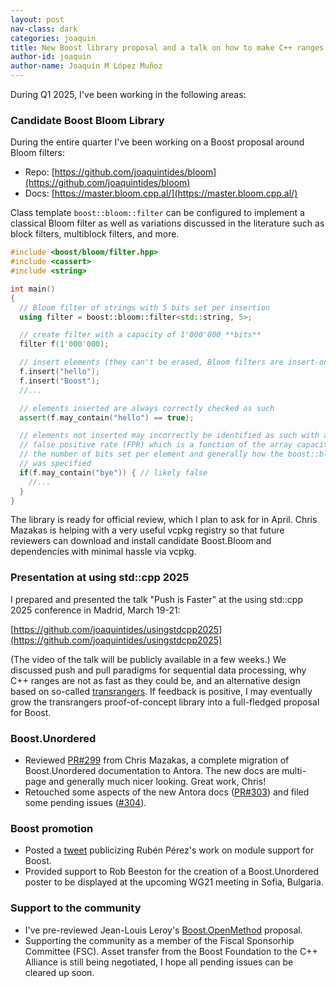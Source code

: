 ```yaml
---
layout: post
nav-class: dark
categories: joaquin
title: New Boost library proposal and a talk on how to make C++ ranges faster
author-id: joaquin
author-name: Joaquín M López Muñoz
---
```


During Q1 2025, I've been working in the following areas:

### Candidate Boost Bloom Library

During the entire quarter I've been working on a Boost proposal around Bloom filters:

* Repo: [https://github.com/joaquintides/bloom](https://github.com/joaquintides/bloom)
* Docs: [https://master.bloom.cpp.al/](https://master.bloom.cpp.al/)

Class template `boost::bloom::filter` can be configured to implement a classical Bloom filter
as well as variations discussed in the literature such as block filters, multiblock filters, and more.

```cpp
#include <boost/bloom/filter.hpp>
#include <cassert>
#include <string>

int main()
{
  // Bloom filter of strings with 5 bits set per insertion
  using filter = boost::bloom::filter<std::string, 5>;

  // create filter with a capacity of 1'000'000 **bits**
  filter f(1'000'000);

  // insert elements (they can't be erased, Bloom filters are insert-only)
  f.insert("hello");
  f.insert("Boost");
  //...

  // elements inserted are always correctly checked as such
  assert(f.may_contain("hello") == true);

  // elements not inserted may incorrectly be identified as such with a
  // false positive rate (FPR) which is a function of the array capacity,
  // the number of bits set per element and generally how the boost::bloom::filter
  // was specified
  if(f.may_contain("bye")) { // likely false
    //...
  }
}
```
The library is ready for official review, which I plan to ask for in April. Chris Mazakas
is helping with a very useful vcpkg registry so that future reviewers can
download and install candidate Boost.Bloom and dependencies with minimal hassle via vcpkg.

### Presentation at using std::cpp 2025

I prepared and presented the talk "Push is Faster" at the using std::cpp 2025 conference
in Madrid, March 19-21:

[https://github.com/joaquintides/usingstdcpp2025](https://github.com/joaquintides/usingstdcpp2025)

(The video of the talk will be publicly available in a few weeks.) We discussed
push and pull paradigms for sequential data processing, why C++ ranges are
not as fast as they could be, and an alternative design based on so-called
[transrangers](https://github.com/joaquintides/transrangers). If feedback is positive,
I may eventually grow the transrangers proof-of-concept library into a full-fledged
proposal for Boost.

### Boost.Unordered

* Reviewed [PR#299](https://github.com/boostorg/unordered/pull/299) from Chris Mazakas,
a complete migration of Boost.Unordered documentation to Antora. The new docs are multi-page
and generally much nicer looking. Great work, Chris!
* Retouched some aspects of the new Antora docs ([PR#303](https://github.com/boostorg/unordered/pull/303))
and filed some pending issues ([#304](https://github.com/boostorg/unordered/issues/304)).

### Boost promotion

* Posted a [tweet](https://x.com/Boost_Libraries/status/1884899485186400442) publicizing
Rubén Pérez's work on module support for Boost.
* Provided support to Rob Beeston for the creation of a Boost.Unordered poster to be
displayed at the upcoming WG21 meeting in Sofia, Bulgaria.

### Support to the community

* I've pre-reviewed Jean-Louis Leroy's
[Boost.OpenMethod](https://github.com/jll63/Boost.OpenMethod) proposal.
* Supporting the community as a member of the Fiscal Sponsorhip Committee (FSC). Asset
transfer from the Boost Foundation to the C++ Alliance is still being negotiated,
I hope all pending issues can be cleared up soon.
